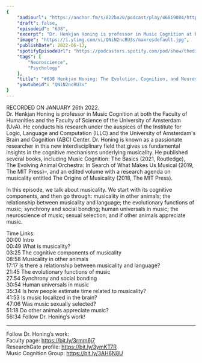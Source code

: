 ```yaml
---
{
	"audiourl": "https://anchor.fm/s/822ba20/podcast/play/46819084/https%3A%2F%2Fd3ctxlq1ktw2nl.cloudfront.net%2Fstaging%2F2022-0-28%2F057ee80d-e1f5-238c-a208-4ffda06f6dd6.m4a",
	"draft": false,
	"episodeid": "638",
	"excerpt": "Dr. Henkjan Honing is professor in Music Cognition at both the Faculty of Humanities and the Faculty of Science of the University of Amsterdam (UvA). He conducts his research under the auspices of the Institute for Logic, Language and Computation (ILLC) and the University of Amsterdam's Brain and Cognition (ABC) Center. Dr. Honing is known as a passionate researcher in this new interdisciplinary field that gives us fundamental insights in the cognitive mechanisms underlying musicality. He published several books, including Music Cognition: The Basics (2021, Routledge), The Evolving Animal Orchestra: In Search of What Makes Us Musical (2019, The MIT Press)–, and an edited volume with a research agenda on musicality entitled The Origins of Musicality (2018, The MIT Press).",
	"image": "https://i.ytimg.com/vi/QNiN2ncRU3s/maxresdefault.jpg",
	"publishDate": 2022-06-13,
	"spotifyEpisodeUrl": "https://podcasters.spotify.com/pod/show/thedissenter/episodes/638-Henkjan-Honing-The-Evolution--Cognition--and-Neuroscience-of-Musicality-and-Music-e1djaac",
	"tags": [
		"Neuroscience",
		"Psychology"
	],
	"title": "#638 Henkjan Honing: The Evolution, Cognition, and Neuroscience of Musicality and Music",
	"youtubeid": "QNiN2ncRU3s"
}
---
```

RECORDED ON JANUARY 26th 2022.  
Dr. Henkjan Honing is professor in Music Cognition at both the Faculty of Humanities and the Faculty of Science of the University of Amsterdam (UvA). He conducts his research under the auspices of the Institute for Logic, Language and Computation (ILLC) and the University of Amsterdam's Brain and Cognition (ABC) Center. Dr. Honing is known as a passionate researcher in this new interdisciplinary field that gives us fundamental insights in the cognitive mechanisms underlying musicality. He published several books, including Music Cognition: The Basics (2021, Routledge), The Evolving Animal Orchestra: In Search of What Makes Us Musical (2019, The MIT Press)–, and an edited volume with a research agenda on musicality entitled The Origins of Musicality (2018, The MIT Press).

In this episode, we talk about musicality. We start with its cognitive components, and then go through: musicality in other animals; the relationship between musicality and language; the evolutionary functions of music; synchrony and social bonding; human universals in music; the neuroscience of music; sexual selection; and if other animals appreciate music.

Time Links:  
<time>00:00</time> Intro  
<time>00:49</time> What is musicality?  
<time>03:25</time> The cognitive components of musicality  
<time>08:58</time> Musicality in other animals  
<time>17:17</time> Is there a relationship between musicality and language?  
<time>21:45</time> The evolutionary functions of music  
<time>27:54</time> Synchrony and social bonding  
<time>30:54</time> Human universals in music  
<time>35:34</time> Is how people estimate time related to musicality?  
<time>41:53</time> Is music localized in the brain?  
<time>47:06</time> Was music sexually selected?  
<time>51:18</time> Do other animals appreciate music?  
<time>56:34</time> Follow Dr. Honing’s work!

---

Follow Dr. Honing’s work:  
Faculty page: https://bit.ly/3rmm6j7  
ResearchGate profile: https://bit.ly/3ymKT7R  
Music Cognition Group: https://bit.ly/3AH6N8U

